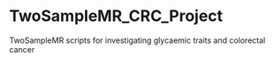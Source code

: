 # TwoSampleMR_CRC_Project
TwoSampleMR scripts for investigating glycaemic traits and colorectal cancer

